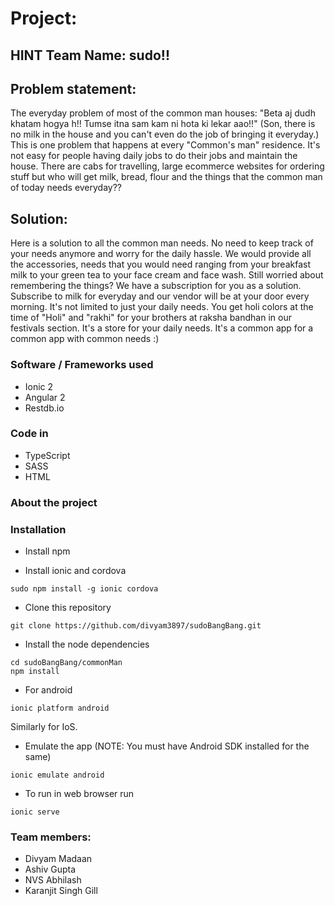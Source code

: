 # Project:

## HINT Team Name: sudo!!

## Problem statement:
The everyday problem of most of the common man houses: "Beta aj dudh khatam hogya h!! Tumse itna sam kam ni hota ki lekar aao!!" (Son, there is no milk in the house and you can't even do the job of bringing it everyday.) This is one problem that happens at every "Common's man" residence. It's not easy for people having daily jobs to do their jobs and maintain the house. There are cabs for travelling, large ecommerce websites for ordering stuff but who will get milk, bread, flour and the things that the common man of today needs everyday??

## Solution:
Here is a solution to all the common man needs. No need to keep track of your needs anymore and worry for the daily hassle.
We would provide all the accessories, needs that you would need ranging from your breakfast milk to your green tea to your face cream and face wash. Still worried about remembering the things? We have a subscription for you as a solution. Subscribe to milk for everyday and our vendor will be at your door every morning. It's not limited to just your daily needs. You get holi colors at the time of "Holi" and "rakhi" for your brothers at raksha bandhan in our festivals section. 
It's a store for your daily needs. It's a common app for a common app with common needs :)

### Software / Frameworks used
* Ionic 2
* Angular 2
* Restdb.io

### Code in
* TypeScript
* SASS
* HTML

### About the project

### Installation
* Install npm

* Install ionic and cordova

`sudo npm install -g ionic cordova`

* Clone this repository

`git clone https://github.com/divyam3897/sudoBangBang.git`

* Install the node dependencies

```
cd sudoBangBang/commonMan
npm install
```

* For android 

`ionic platform android`

Similarly for IoS.

* Emulate the app (NOTE: You must have Android SDK installed for the same)

`ionic emulate android` 
 
* To run in web browser run

`ionic serve`

### Team members:
* Divyam Madaan  
* Ashiv Gupta  
* NVS Abhilash  
* Karanjit Singh Gill

